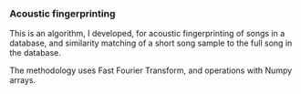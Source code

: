 ### Acoustic fingerprinting

This is an algorithm, I developed, for acoustic fingerprinting of songs in a database, and similarity matching of a short song sample to the full song in the database.
<p>
The methodology uses Fast Fourier Transform, and operations with Numpy arrays.
